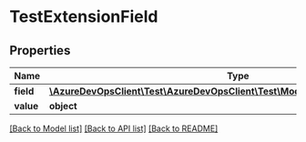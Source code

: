 # TestExtensionField

## Properties
Name | Type | Description | Notes
------------ | ------------- | ------------- | -------------
**field** | [**\AzureDevOpsClient\Test\AzureDevOpsClient\Test\Model\TestExtensionFieldDetails**](TestExtensionFieldDetails.md) |  | [optional] 
**value** | **object** |  | [optional] 

[[Back to Model list]](../README.md#documentation-for-models) [[Back to API list]](../README.md#documentation-for-api-endpoints) [[Back to README]](../README.md)


